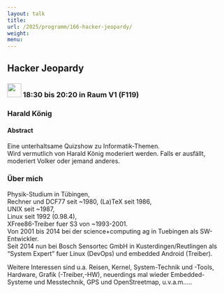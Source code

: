 ```yaml
---
layout: talk
title:
url: /2025/programm/166-hacker-jeopardy/
weight:
menu:
---
```

## Hacker Jeopardy

### <img height = "32" src="../../../images/workshop.svg"> 18:30 bis 20:20 in Raum V1 (F119)

### Harald König

#### Abstract

Eine unterhaltsame Quizshow zu Informatik-Themen.  
Wird vermutlich von Harald König moderiert werden. Falls er ausfällt, moderiert Volker oder jemand anderes.

### Über mich

Physik-Studium in Tübingen,  
Rechner und DCF77 seit ~1980, (La)TeX seit 1986,  
UNIX seit ~1987,  
Linux seit 1992 (0.98.4),  
XFree86-Treiber fuer S3 von ~1993-2001.  
Von 2001 bis 2014 bei der science+computing ag in Tuebingen als SW-Entwickler.  
Seit 2014 nun bei Bosch Sensortec GmbH in Kusterdingen/Reutlingen als “System Expert” fuer Linux (DevOps) und embedded Android (Treiber).

Weitere Interessen sind u.a. Reisen, Kernel, System-Technik und -Tools, Hardware, Grafik (-Treiber,-HW), neuerdings mal wieder Embedded-Systeme und Messtechnik, GPS und OpenStreetmap, u.v.a.m…..

